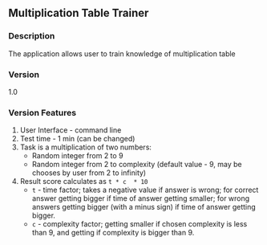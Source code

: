 ## Multiplication Table Trainer

### Description
The application allows user to train knowledge of multiplication table

### Version
1.0

### Version Features

1. User Interface - command line
2. Test time - 1 min (can be changed)
3. Task is a multiplication of two numbers:
    - Random integer from 2 to 9
    - Random integer from 2 to complexity (default value - 9, may be chooses by user from 2 to infinity)
4. Result score calculates as `t * c  * 10` 
    - `t` - time factor; takes a negative value if answer is wrong; for correct answer getting bigger if time of answer getting smaller; for wrong answers getting bigger (with a minus sign) if time of answer getting bigger.
    - `c` - complexity factor; getting smaller if chosen complexity is less than 9, and getting if complexity is bigger than 9.


